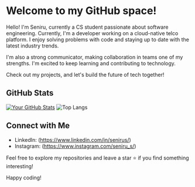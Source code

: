 # Welcome to my GitHub space! 

Hello!  I'm Seniru, currently a CS student passionate about software engineering. Currently, I'm a developer working on a cloud-native telco platform. I enjoy solving problems with code and staying up to date with the latest industry trends.

I'm also a strong communicator, making collaboration in teams one of my strengths. I'm excited to keep learning and contributing to technology.

Check out my projects, and let's build the future of tech together! 

## GitHub Stats

[![Your GitHub Stats](https://github-readme-stats.vercel.app/api?username=senirus&show_icons=true&count_private=true)](https://github.com/senirus) 
![Top Langs](https://github-readme-stats.vercel.app/api/top-langs/?username=senirus&layout=compact)


## Connect with Me

- LinkedIn: (https://www.linkedin.com/in/senirus/)
- Instagram: (https://www.instagram.com/seniru_s/)

Feel free to explore my repositories and leave a star ⭐ if you find something interesting!

Happy coding!
